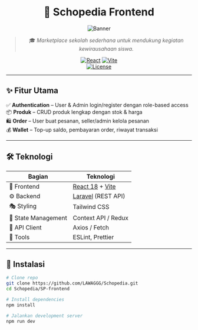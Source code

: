 <div align="center">

# 🛒 Schopedia Frontend  

![Banner](https://dummyimage.com/1000x280/7f00ff/ffffff&text=Schopedia+Frontend)  

> 🎓 *Marketplace sekolah sederhana untuk mendukung kegiatan kewirausahaan siswa.*  

[![React](https://img.shields.io/badge/React-18-61dafb?logo=react&logoColor=white)](https://react.dev/) 
[![Vite](https://img.shields.io/badge/Vite-4.x-646cff?logo=vite&logoColor=yellow)](https://vitejs.dev/)  
[![License](https://img.shields.io/badge/License-MIT-green.svg)](./LICENSE)  

</div>  

---

## ✨ Fitur Utama  

✅ **Authentication** – User & Admin login/register dengan role-based access  
📦 **Produk** – CRUD produk lengkap dengan stok & harga  
🛍️ **Order** – User buat pesanan, seller/admin kelola pesanan  
💰 **Wallet** – Top-up saldo, pembayaran order, riwayat transaksi  

---

## 🛠️ Teknologi  

| Bagian | Teknologi |
|--------|-----------|
| 🎨 Frontend | [React 18](https://react.dev/) + [Vite](https://vitejs.dev/) |
| ⚙️ Backend | [Laravel](https://laravel.com/) (REST API) |
| 🎭 Styling | Tailwind CSS |
| 🔄 State Management | Context API / Redux |
| 📡 API Client | Axios / Fetch |
| 🧹 Tools | ESLint, Prettier |

---

## 🚀 Instalasi  

```bash
# Clone repo
git clone https://github.com/LAWAGGG/Schopedia.git
cd Schopedia/SP-frontend

# Install dependencies
npm install

# Jalankan development server
npm run dev
